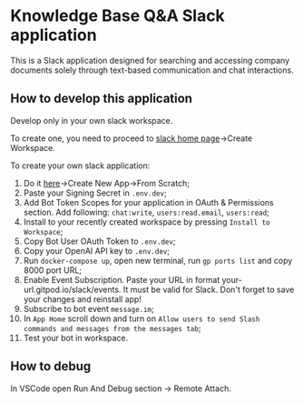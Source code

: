 # Knowledge Base Q&A Slack application

This is a Slack application designed for searching and accessing company documents solely through text-based communication and chat interactions.

## How to develop this application

Develop only in your own slack workspace. 

To create one, you need to proceed to [slack home page](https://slack.com/get-started#/landing)->Create Workspace. 

To create your own slack application:

1. Do it [here](https://api.slack.com/apps)->Create New App->From Scratch;
2. Paste your Signing Secret in `.env.dev`; 
3. Add Bot Token Scopes for your application in OAuth & Permissions section. Add following: `chat:write`, `users:read.email`, `users:read`; 
4. Install to your recently created workspace by pressing `Install to Workspace`;
5. Copy Bot User OAuth Token to `.env.dev`;
6. Copy your OpenAI API key to `.env.dev`;
7. Run `docker-compose up`, open new terminal, run `gp ports list` and copy 8000 port URL;
8. Enable Event Subscription. Paste your URL in format your-url.gitpod.io/slack/events. It must be valid for Slack. Don't forget to save your changes and reinstall app!
9. Subscribe to bot event `message.im`;
10. In `App Home` scroll down and turn on `Allow users to send Slash commands and messages from the messages tab`;
11. Test your bot in workspace.

## How to debug

In VSCode open Run And Debug section -> Remote Attach.

